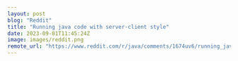 ```yaml
---
layout: post
blog: "Reddit"
title: "Running java code with server-client style"
date: 2023-09-01T11:45:24Z
image: images/reddit.png
remote_url: "https://www.reddit.com/r/java/comments/1674uv6/running_java_code_with_serverclient_style/"
---
```

